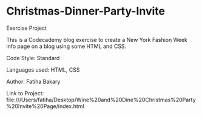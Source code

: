 # Christmas-Dinner-Party-Invite
Exercise Project

This is a Codecademy blog exercise to create a New York Fashion Week info page on a blog using some HTML and CSS.

Code Style: Standard

Languages used: HTML, CSS

Author: Fatiha Bakary

Link to Project: file:///Users/fatiha/Desktop/Wine%20and%20Dine%20Christmas%20Party%20Invite%20Page/index.html
